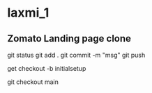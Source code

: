 # laxmi_1
## Zomato Landing page clone


git status
git add .
git commit -m "msg"
git push

<!-- to create a branch -->
get checkout -b initialsetup
<!-- Switching branch -->
git checkout main
